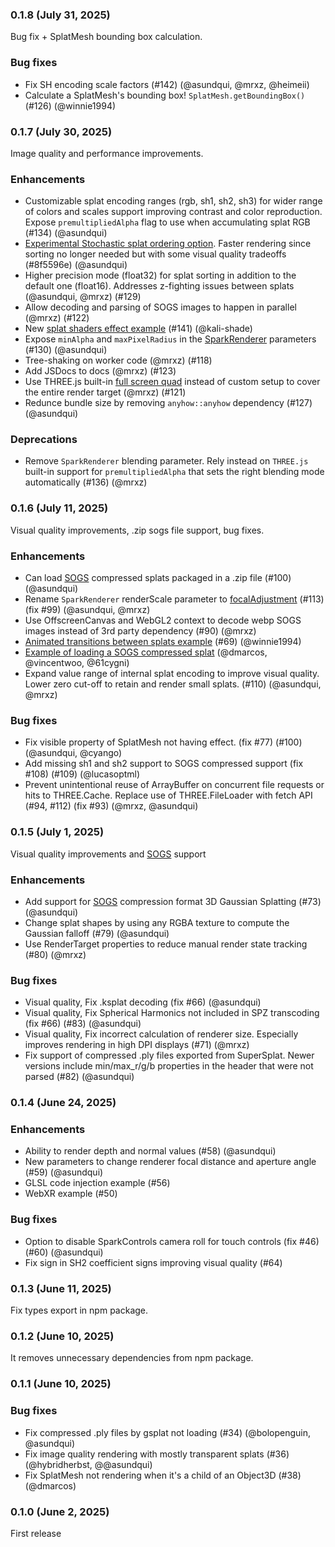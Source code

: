 ### 0.1.8 (July 31, 2025)

Bug fix + SplatMesh bounding box calculation.

### Bug fixes

- Fix SH encoding scale factors (#142) (@asundqui, @mrxz, @heimeii)
- Calculate a SplatMesh's bounding box! `SplatMesh.getBoundingBox()` (#126) (@winnie1994)

### 0.1.7 (July 30, 2025)

Image quality and performance improvements.

### Enhancements

- Customizable splat encoding ranges (rgb, sh1, sh2, sh3) for wider range of colors and scales support improving contrast and color reproduction. Expose `premultipliedAlpha` flag to use when accumulating splat RGB (#134) (@asundqui)
- [Experimental Stochastic splat ordering option](https://sparkjs.dev/examples/stochastic/). Faster rendering since sorting no longer needed but with some visual quality tradeoffs (#8f5596e) (@asundqui)
- Higher precision mode (float32) for splat sorting in addition to the default one (float16). Addresses z-fighting issues between splats (@asundqui, @mrxz) (#129)
- Allow decoding and parsing of SOGS images to happen in parallel (@mrxz) (#122)
- New [splat shaders effect example](http://sparkjs.dev/examples/splat-shader-effects) (#141) (@kali-shade)
- Expose `minAlpha` and `maxPixelRadius` in the [SparkRenderer](https://sparkjs.dev/docs/spark-renderer/) parameters (#130) (@asundqui)
- Tree-shaking on worker code (@mrxz) (#118)
- Add JSDocs to docs (@mrxz) (#123)
- Use THREE.js built-in [full screen quad](https://github.com/mrdoob/three.js/blob/95febf473cc326ac2029c51442b2fea3348c5321/examples/jsm/postprocessing/Pass.js#L138) instead of custom setup to cover the entire render target (@mrxz) (#121)
- Redunce bundle size by removing `anyhow::anyhow` dependency (#127) (@asundqui)

### Deprecations

- Remove `SparkRenderer` blending parameter. Rely instead on `THREE.js` built-in support for `premultipliedAlpha` that sets the right blending mode automatically (#136) (@mrxz)


### 0.1.6 (July 11, 2025)

Visual quality improvements, .zip sogs file support, bug fixes.

### Enhancements

- Can load [SOGS](https://blog.playcanvas.com/playcanvas-adopts-sogs-for-20x-3dgs-compression/) compressed splats packaged in a .zip file (#100) (@asundqui)
- Rename `SparkRenderer` renderScale parameter to [focalAdjustment](https://sparkjs.dev/docs/spark-renderer/#optional-parameters) (#113) (fix #99) (@asundqui, @mrxz)
- Use OffscreenCanvas and WebGL2 context to decode webp SOGS images instead of 3rd party dependency (#90) (@mrxz)
- [Animated transitions between splats example](https://sparkjs.dev/examples/splat-transitions/) (#69) (@winnie1994)
- [Example of loading a SOGS compressed splat](https://sparkjs.dev/examples/sogs/) (@dmarcos, @vincentwoo, @61cygni)
- Expand value range of internal splat encoding to improve visual quality. Lower zero cut-off to retain and render small splats. (#110) (@asundqui, @mrxz)

### Bug fixes

- Fix visible property of SplatMesh not having effect. (fix #77) (#100) (@asundqui, @cyango)
- Add missing sh1 and sh2 support to SOGS compressed support (fix #108) (#109) (@lucasoptml)
- Prevent unintentional reuse of ArrayBuffer on concurrent file requests or hits to THREE.Cache. Replace use of THREE.FileLoader with fetch API (#94, #112) (fix #93) (@mrxz, @asundqui)


### 0.1.5 (July 1, 2025)

Visual quality improvements and [SOGS](https://blog.playcanvas.com/playcanvas-adopts-sogs-for-20x-3dgs-compression/) support

### Enhancements

- Add support for [SOGS](https://blog.playcanvas.com/playcanvas-adopts-sogs-for-20x-3dgs-compression/) compression format 3D Gaussian Splatting (#73) (@asundqui)
- Change splat shapes by using any RGBA texture to compute the Gaussian falloff (#79) (@asundqui)
- Use RenderTarget properties to reduce manual render state tracking (#80) (@mrxz)

### Bug fixes

- Visual quality, Fix .ksplat decoding (fix #66) (@asundqui)
- Visual quality, Fix Spherical Harmonics not included in SPZ transcoding (fix #66) (#83) (@asundqui)
- Visual quality, Fix incorrect calculation of renderer size. Especially improves rendering in high DPI displays (#71) (@mrxz)
- Fix support of compressed .ply files exported from SuperSplat. Newer versions include min/max_r/g/b properties in the header that were not parsed (#82) (@asundqui)

### 0.1.4 (June 24, 2025)

### Enhancements

- Ability to render depth and normal values (#58) (@asundqui)
- New parameters to change renderer focal distance and aperture angle (#59) (@asundqui)
- GLSL code injection example (#56)
- WebXR example (#50)

### Bug fixes

- Option to disable SparkControls camera roll for touch controls (fix #46) (#60) (@asundqui)
- Fix sign in SH2 coefficient signs improving visual quality (#64)

### 0.1.3 (June 11, 2025)

Fix types export in npm package.

### 0.1.2 (June 10, 2025)

It removes unnecessary dependencies from npm package.

### 0.1.1 (June 10, 2025)

### Bug fixes

- Fix compressed .ply files by gsplat not loading (#34) (@bolopenguin, @asundqui)
- Fix image quality rendering with mostly transparent splats (#36) (@hybridherbst, @@asundqui)
- Fix SplatMesh not rendering when it's a child of an Object3D (#38) (@dmarcos)


### 0.1.0 (June 2, 2025)

First release